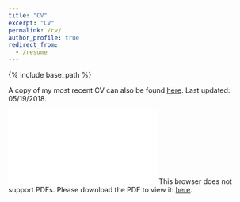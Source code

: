 ```yaml
---
title: "CV"
excerpt: "CV"
permalink: /cv/
author_profile: true
redirect_from:
  - /resume
---
```

{% include base_path %}

A copy of my most recent CV can also be found <a href="/personal_website/files/CV.pdf" target="_blank"><u>here</u></a>. Last updated: 05/19/2018.


<object data="/personal_website/files/CV.pdf" type="application/pdf" width="700px" height="700px">
    <embed src="/personal_website/files/CV.pdf">
        This browser does not support PDFs. Please download the PDF to view it: <a href="/personal_website/files/CV.pdf" target="_blank"><u>here</u></a>.
        </embed>
</object>
